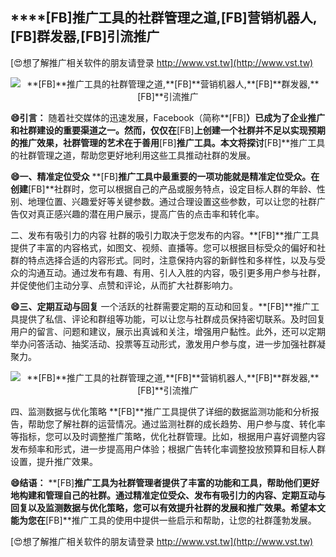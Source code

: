 ## ****[FB]**推广工具的社群管理之道,**[FB]**营销机器人,**[FB]**群发器,**[FB]**引流推广**

[😍想了解推广相关软件的朋友请登录 http://www.vst.tw](http://www.vst.tw)

 <center><img src="https://vst.tw/MP4/tuiguang/png/8.png" alt="**[FB]**推广工具的社群管理之道,**[FB]**营销机器人,**[FB]**群发器,**[FB]**引流推广"></center>

**😄引言：**
随着社交媒体的迅速发展，Facebook（简称**[FB]**）已成为了企业推广和社群建设的重要渠道之一。然而，仅仅在**[FB]**上创建一个社群并不足以实现预期的推广效果，社群管理的艺术在于善用**[FB]**推广工具。本文将探讨**[FB]**推广工具的社群管理之道，帮助您更好地利用这些工具推动社群的发展。

**😄一、精准定位受众**
**[FB]**推广工具中最重要的一项功能就是精准定位受众。在创建**[FB]**社群时，您可以根据自己的产品或服务特点，设定目标人群的年龄、性别、地理位置、兴趣爱好等关键参数。通过合理设置这些参数，可以让您的社群广告仅对真正感兴趣的潜在用户展示，提高广告的点击率和转化率。

二、发布有吸引力的内容
社群的吸引力取决于您发布的内容。**[FB]**推广工具提供了丰富的内容格式，如图文、视频、直播等。您可以根据目标受众的偏好和社群的特点选择合适的内容形式。同时，注意保持内容的新鲜性和多样性，以及与受众的沟通互动。通过发布有趣、有用、引人入胜的内容，吸引更多用户参与社群，并促使他们主动分享、点赞和评论，从而扩大社群影响力。

**😄三、定期互动与回复**
一个活跃的社群需要定期的互动和回复。**[FB]**推广工具提供了私信、评论和群组等功能，可以让您与社群成员保持密切联系。及时回复用户的留言、问题和建议，展示出真诚和关注，增强用户黏性。此外，还可以定期举办问答活动、抽奖活动、投票等互动形式，激发用户参与度，进一步加强社群凝聚力。

 <center><img src="https://vst.tw/MP4/tuiguang/png/1.png" alt="**[FB]**推广工具的社群管理之道,**[FB]**营销机器人,**[FB]**群发器,**[FB]**引流推广"></center>

四、监测数据与优化策略
**[FB]**推广工具提供了详细的数据监测功能和分析报告，帮助您了解社群的运营情况。通过监测社群的成长趋势、用户参与度、转化率等指标，您可以及时调整推广策略，优化社群管理。比如，根据用户喜好调整内容发布频率和形式，进一步提高用户体验；根据广告转化率调整投放预算和目标人群设置，提升推广效果。

**😄结语：**
**[FB]**推广工具为社群管理者提供了丰富的功能和工具，帮助他们更好地构建和管理自己的社群。通过精准定位受众、发布有吸引力的内容、定期互动与回复以及监测数据与优化策略，您可以有效提升社群的发展和推广效果。希望本文能为您在**[FB]**推广工具的使用中提供一些启示和帮助，让您的社群蓬勃发展。

[😍想了解推广相关软件的朋友请登录 http://www.vst.tw](http://www.vst.tw)



